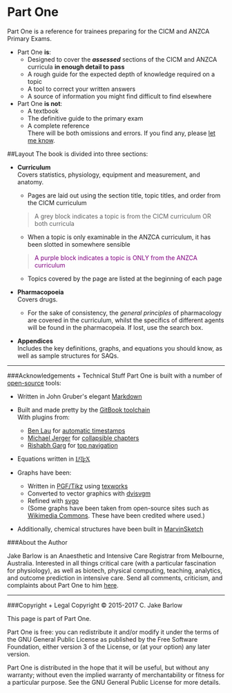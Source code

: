 # Part One

Part One is a reference for trainees preparing for the CICM and ANZCA Primary Exams.
* Part One **is**:
    * Designed to cover the ***assessed*** sections of the CICM and ANZCA curricula **in enough detail to pass**
    * A rough guide for the expected depth of knowledge required on a topic
    * A tool to correct your written answers
    * A source of information you might find difficult to find elsewhere
* Part One **is not**:
    * A textbook
    * The definitive guide to the primary exam  
    * A complete reference  
    There will be both omissions and errors. If you find any, please <a href="mailto:jake@jakebarlow.me?Subject=Part%20One" target="_top">let me know</a>.
    

##Layout
The book is divided into three sections:
* **Curriculum**  
Covers statistics, physiology, equipment and measurement, and anatomy.
    * Pages are laid out using the section title, topic titles, and order from the CICM curriculum  
    > A grey block indicates a topic is from the CICM curriculum OR both curricula
    * When a topic is only examinable in the ANZCA curriculum, it has been slotted in somewhere sensible
    > <p style="color:purple";>A purple block indicates a topic is ONLY from the ANZCA curriculum</p>
    * Topics covered by the page are listed at the beginning of each page



        
* **Pharmacopoeia**  
Covers drugs.
    * For the sake of consistency, the *general principles* of pharmacology are covered in the curriculum, whilst the specifics of different agents will be found in the pharmacopeia. If lost, use the search box.

    
* **Appendices**  
Includes the key definitions, graphs, and equations you should know, as well as sample structures for SAQs.

---

###Acknowledgements + Technical Stuff
Part One is built with a number of [open-source](https://opensource.org/) tools:
* Written in John Gruber's elegant [Markdown](https://daringfireball.net/projects/markdown/)
* Built and made pretty by the [GitBook toolchain](https://toolchain.gitbook.com/)    
With plugins from:
    * [Ben Lau](https://github.com/L3au) for [automatic timestamps](https://github.com/L3au/gitbook-plugin-git-author)
    * [Michael Jerger](https://github.com/jerger) for [collapsible chapters](https://github.com/DomainDrivenArchitecture/gitbook-plugin-expandable-chapters)
    * [Rishabh Garg](https://github.com/rishabhgrg) for [top navigation](https://github.com/hypertrack/gitbook-plugin-top-nav)
* Equations written in [<span class="texhtml" style="font-family: 'CMU Serif', cmr10, LMRoman10-Regular, 'Nimbus Roman No9 L', 'Times New Roman', Times, serif;">L<span style="text-transform: uppercase; font-size: 70%; margin-left: -0.36em; vertical-align: 0.3em; line-height: 0; margin-right: -0.15em;">a</span>T<span style="text-transform: uppercase; margin-left: -0.1667em; vertical-align: -0.5ex; line-height: 0; margin-right: -0.125em;">e</span>X](https://www.latex-project.org/about/)
* Graphs have been:
    * Written in [PGF/Tikz](https://ctan.org/pkg/pgf) using [texworks](https://www.tug.org/texworks/)
    * Converted to vector graphics with [dvisvgm](https://dvisvgm.de/)
    * Refined with [svgo](https://github.com/svg/svgo)
    * (Some graphs have been taken from open-source sites such as [Wikimedia Commons](https://commons.wikimedia.org/wiki/Main_Page). These have been credited where used.)
    
    
* Additionally, chemical structures have been built in [MarvinSketch](https://www.chemaxon.com/products/marvin/marvinsketch/)


###About the Author

Jake Barlow is an Anaesthetic and Intensive Care Registrar from Melbourne, Australia. Interested in all things critical care (with a particular fascination for physiology), as well as biotech, physical computing, teaching, analytics, and outcome prediction in intensive care. Send all comments, criticism, and complaints about Part One to him <a href="mailto:jake@jakebarlow.me?Subject=Part%20One" target="_top">here</a>.

---

###Copyright + Legal
Copyright © 2015-2017 C. Jake Barlow

This page is part of Part One.

Part One is free: you can redistribute it and/or modify it under the terms of the GNU General Public License as published by the Free Software Foundation, either version 3 of the License, or (at your option) any later version.

Part One is distributed in the hope that it will be useful, but without any warranty; without even the implied warranty of merchantability or fitness for a particular purpose.  See the GNU General Public License for more details.